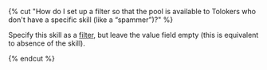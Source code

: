 {% cut "How do I set up a filter so that the pool is available to Tolokers who don't have a specific skill (like a “spammer”)?" %}

Specify this skill as a [filter](../../../../guide/concepts/filters.md), but leave the value field empty (this is equivalent to absence of the skill).

{% endcut %}